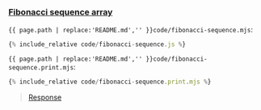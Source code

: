 ### [Fibonacci sequence array](code.zip)

`{{ page.path | replace:'README.md','' }}code/fibonacci-sequence.mjs`:
```js
{% include_relative code/fibonacci-sequence.js %}
```

`{{ page.path | replace:'README.md','' }}code/fibonacci-sequence.print.mjs`:
```js
{% include_relative code/fibonacci-sequence.print.mjs %}
```

> [Response](response/fibonacci-sequence.js)
